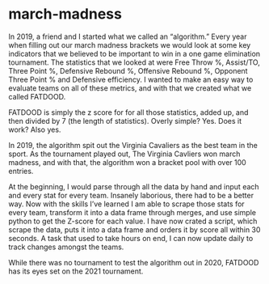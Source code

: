 # march-madness

In 2019, a friend and I started what we called an “algorithm.” Every year when filling out our march madness brackets we would look at some key indicators that we believed to be important to win in a one game elimination tournament. The statistics that we looked at were Free Throw %, Assist/TO, Three Point %, Defensive Rebound %, Offensive Rebound %, Opponent Three Point % and Defensive efficiency. I wanted to make an easy way to evaluate teams on all of these metrics, and with that we created what we called FATDOOD. 

FATDOOD is simply the z score for for all those statistics, added up, and then divided by 7 (the length of statistics). Overly simple? Yes. Does it work? Also yes. 

In 2019, the algorithm spit out the Virginia Cavaliers as the best team in the sport. As the tournament played out, The Virginia Cavliers won march madness, and with that, the algorithm won a bracket pool with over 100 entries. 

At the beginning, I would parse through all the data by hand and input each and every stat for every team. Insanely laborious, there had to be a better way. Now with the skills I’ve learned I am able to scrape those stats for every team, transform it into a data frame through merges, and use simple python to get the Z-score for each value. I have now crated a script, which scrape the data, puts it into a data frame and orders it by score all within 30 seconds. A task that used to take hours on end, I can now update daily to track changes amongst the teams.

While there was no tournament to test the algorithm out in 2020, FATDOOD has its eyes set on the 2021 tournament. 

